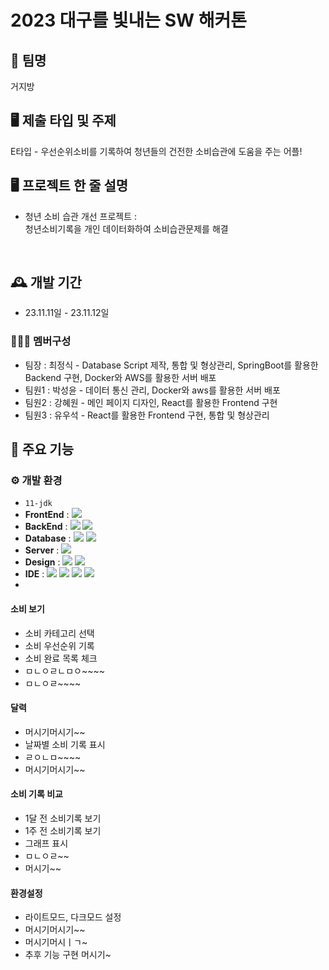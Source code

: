 # 2023 대구를 빛내는 SW 해커톤


## 🏢 팀명
거지방

## 🖥 제출 타입 및 주제
E타입 - 우선순위소비를 기록하여 청년들의 건전한 소비습관에 도움을 주는 어플!



## 🖥️ 프로젝트 한 줄 설명
   - 청년 소비 습관 개선 프로젝트 :<br>
청년소비기록을 개인 데이터화하여 소비습관문제를 해결

<br>

## 🕰️ 개발 기간
* 23.11.11일 - 23.11.12일

### 🧑‍🤝‍🧑 멤버구성
 - 팀장  : 최정식 - Database Script 제작, 통합 및 형상관리, SpringBoot를 활용한 Backend 구현, Docker와 AWS를 활용한 서버 배포
 - 팀원1 : 박성윤 - 데이터 통신 관리, Docker와 aws를 활용한 서버 배포
 - 팀원2 : 강혜원 - 메인 페이지 디자인, React를 활용한 Frontend 구현
 - 팀원3 : 유우석 - React를 활용한 Frontend 구현, 통합 및 형상관리



## 📌 주요 기능

### ⚙️ 개발 환경
- `11-jdk`
- **FrontEnd** : <img src= "https://img.shields.io/badge/React-20232A?style=for-the-badge&logo=react&logoColor=61DAFB" >
- **BackEnd** : <img src= "https://img.shields.io/badge/Spring-6DB33F?style=for-the-badge&logo=spring&logoColor=white" > <img src= "https://img.shields.io/badge/Gradle-02303A.svg?style=for-the-badge&logo=Gradle&logoColor=white">
- **Database** : <img src= "https://img.shields.io/badge/MySQL-00000F?style=for-the-badge&logo=mysql&logoColor=white" > <img src= "https://img.shields.io/badge/MySQL-005C84?style=for-the-badge&logo=mysql&logoColor=white" > 
- **Server** : <img src= "https://img.shields.io/badge/Amazon_AWS-FF9900?style=for-the-badge&logo=amazonaws&logoColor=white">
- **Design** : <img src= "https://img.shields.io/badge/Figma-F24E1E?style=for-the-badge&logo=figma&logoColor=white"> <img src= "https://img.shields.io/badge/Notion-%23000000.svg?style=for-the-badge&logo=notion&logoColor=white">
- **IDE** : <img src= "https://img.shields.io/badge/IntelliJ_IDEA-000000.svg?style=for-the-badge&logo=intellij-idea&logoColor=white"> <img src= "https://img.shields.io/badge/Visual_Studio_Code-0078D4?style=for-the-badge&logo=visual%20studio%20code&logoColor=white"> <img src= "https://img.shields.io/badge/Postman-FF6C37?style=for-the-badge&logo=postman&logoColor=white"> <img src="https://img.shields.io/badge/-Swagger-%23Clojure?style=for-the-badge&logo=swagger&logoColor=white">
- 

#### 소비 보기
- 소비 카테고리 선택
- 소비 우선순위 기록
- 소비 완료 목록 체크 
- ㅁㄴㅇㄹㄴㅁㅇ~~~~
- ㅁㄴㅇㄹ~~~~

#### 달력
- 머시기머시기~~
- 날짜별 소비 기록 표시
- ㄹㅇㄴㅁ~~~~
- 머시기머시기~~

#### 소비 기록 비교
- 1달 전 소비기록 보기
- 1주 전 소비기록 보기
- 그래프 표시
- ㅁㄴㅇㄹ~~
- 머시기~~

#### 환경설정
- 라이트모드, 다크모드 설정
- 머시기머시기~~
- 머시기머시ㅣㄱ~
- 추후 기능 구현 머시기~
